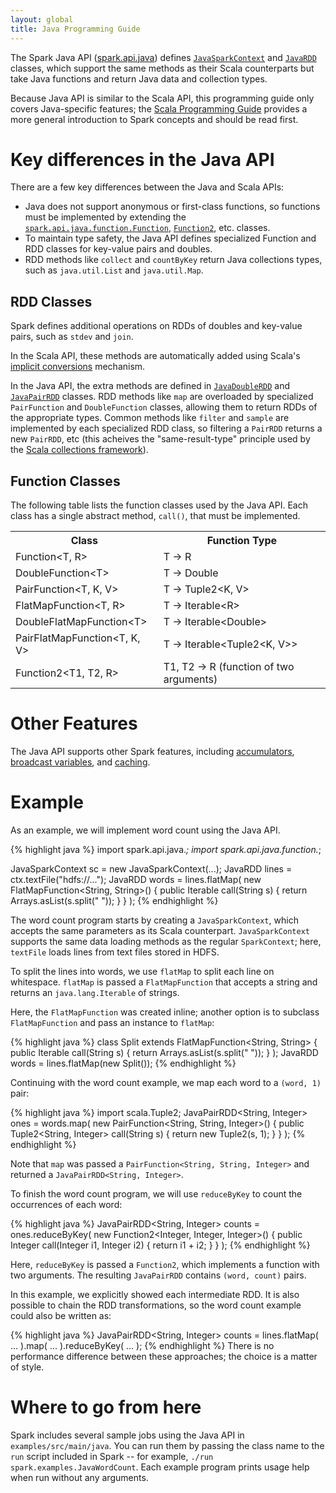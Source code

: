 ```yaml
---
layout: global
title: Java Programming Guide
---
```


The Spark Java API
([spark.api.java]({{HOME_PATH}}api/core/index.html#spark.api.java.package)) defines
[`JavaSparkContext`]({{HOME_PATH}}api/core/index.html#spark.api.java.JavaSparkContext) and
[`JavaRDD`]({{HOME_PATH}}api/core/index.html#spark.api.java.JavaRDD) classes,
which support
the same methods as their Scala counterparts but take Java functions and return
Java data and collection types.

Because Java API is similar to the Scala API, this programming guide only
covers Java-specific features;
the [Scala Programming Guide]({{HOME_PATH}}scala-programming-guide.html)
provides a more general introduction to Spark concepts and should be read
first.


# Key differences in the Java API
There are a few key differences between the Java and Scala APIs:

* Java does not support anonymous or first-class functions, so functions must
  be implemented by extending the
  [`spark.api.java.function.Function`]({{HOME_PATH}}api/core/index.html#spark.api.java.function.Function),
  [`Function2`]({{HOME_PATH}}api/core/index.html#spark.api.java.function.Function2), etc.
  classes.
* To maintain type safety, the Java API defines specialized Function and RDD
  classes for key-value pairs and doubles.
* RDD methods like `collect` and `countByKey` return Java collections types,
  such as `java.util.List` and `java.util.Map`.


## RDD Classes
Spark defines additional operations on RDDs of doubles and key-value pairs, such
as `stdev` and `join`.

In the Scala API, these methods are automatically added using Scala's
[implicit conversions](http://www.scala-lang.org/node/130) mechanism.

In the Java API, the extra methods are defined in
[`JavaDoubleRDD`]({{HOME_PATH}}api/core/index.html#spark.api.java.JavaDoubleRDD) and
[`JavaPairRDD`]({{HOME_PATH}}api/core/index.html#spark.api.java.JavaPairRDD)
classes.  RDD methods like `map` are overloaded by specialized `PairFunction`
and `DoubleFunction` classes, allowing them to return RDDs of the appropriate
types.  Common methods like `filter` and `sample` are implemented by
each specialized RDD class, so filtering a `PairRDD` returns a new `PairRDD`,
etc (this acheives the "same-result-type" principle used by the [Scala collections
framework](http://docs.scala-lang.org/overviews/core/architecture-of-scala-collections.html)).

## Function Classes

The following table lists the function classes used by the Java API.  Each
class has a single abstract method, `call()`, that must be implemented.

<table class="table">
<tr><th>Class</th><th>Function Type</th></tr>

<tr><td>Function&lt;T, R&gt;</td><td>T -&gt; R </td></tr>
<tr><td>DoubleFunction&lt;T&gt;</td><td>T -&gt; Double </td></tr>
<tr><td>PairFunction&lt;T, K, V&gt;</td><td>T -&gt; Tuple2&lt;K, V&gt; </td></tr>

<tr><td>FlatMapFunction&lt;T, R&gt;</td><td>T -&gt; Iterable&lt;R&gt; </td></tr>
<tr><td>DoubleFlatMapFunction&lt;T&gt;</td><td>T -&gt; Iterable&lt;Double&gt; </td></tr>
<tr><td>PairFlatMapFunction&lt;T, K, V&gt;</td><td>T -&gt; Iterable&lt;Tuple2&lt;K, V&gt;&gt; </td></tr>

<tr><td>Function2&lt;T1, T2, R&gt;</td><td>T1, T2 -&gt; R (function of two arguments)</td></tr>
</table>

# Other Features
The Java API supports other Spark features, including
[accumulators]({{HOME_PATH}}scala-programming-guide.html#accumulators),
[broadcast variables]({{HOME_PATH}}scala-programming-guide.html#broadcast_variables), and
[caching]({{HOME_PATH}}scala-programming-guide.html#caching).

# Example

As an example, we will implement word count using the Java API.

{% highlight java %}
import spark.api.java.*;
import spark.api.java.function.*;

JavaSparkContext sc = new JavaSparkContext(...);
JavaRDD<String> lines = ctx.textFile("hdfs://...");
JavaRDD<String> words = lines.flatMap(
  new FlatMapFunction<String, String>() {
    public Iterable<String> call(String s) {
      return Arrays.asList(s.split(" "));
    }
  }
);
{% endhighlight %}

The word count program starts by creating a `JavaSparkContext`, which accepts
the same parameters as its Scala counterpart.  `JavaSparkContext` supports the
same data loading methods as the regular `SparkContext`; here, `textFile`
loads lines from text files stored in HDFS.

To split the lines into words, we use `flatMap` to split each line on
whitespace.  `flatMap` is passed a `FlatMapFunction` that accepts a string and
returns an `java.lang.Iterable` of strings.

Here, the `FlatMapFunction` was created inline; another option is to subclass
`FlatMapFunction` and pass an instance to `flatMap`:

{% highlight java %}
class Split extends FlatMapFunction<String, String> {
  public Iterable<String> call(String s) {
    return Arrays.asList(s.split(" "));
  }
);
JavaRDD<String> words = lines.flatMap(new Split());
{% endhighlight %}

Continuing with the word count example, we map each word to a `(word, 1)` pair:

{% highlight java %}
import scala.Tuple2;
JavaPairRDD<String, Integer> ones = words.map(
  new PairFunction<String, String, Integer>() {
    public Tuple2<String, Integer> call(String s) {
      return new Tuple2(s, 1);
    }
  }
);
{% endhighlight %}

Note that `map` was passed a `PairFunction<String, String, Integer>` and
returned a `JavaPairRDD<String, Integer>`.



To finish the word count program, we will use `reduceByKey` to count the
occurrences of each word:

{% highlight java %}
JavaPairRDD<String, Integer> counts = ones.reduceByKey(
  new Function2<Integer, Integer, Integer>() {
    public Integer call(Integer i1, Integer i2) {
      return i1 + i2;
    }
  }
);
{% endhighlight %}

Here, `reduceByKey` is passed a `Function2`, which implements a function with
two arguments.  The resulting `JavaPairRDD` contains `(word, count)` pairs.

In this example, we explicitly showed each intermediate RDD.  It is also
possible to chain the RDD transformations, so the word count example could also
be written as:

{% highlight java %}
JavaPairRDD<String, Integer> counts = lines.flatMap(
    ...
  ).map(
    ...
  ).reduceByKey(
    ...
  );
{% endhighlight %}
There is no performance difference between these approaches; the choice is
a matter of style.


# Where to go from here
Spark includes several sample jobs using the Java API in
`examples/src/main/java`.  You can run them by passing the class name to the
`run` script included in Spark -- for example, `./run
spark.examples.JavaWordCount`.  Each example program prints usage help when run
without any arguments.
